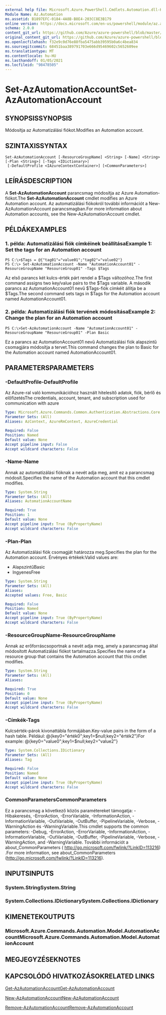 ```yaml
---
external help file: Microsoft.Azure.PowerShell.Cmdlets.Automation.dll-Help.xml
Module Name: Az.Automation
ms.assetid: B1897EFC-0184-4A8B-B8E4-203CC8E3B179
online version: https://docs.microsoft.com/en-us/powershell/module/az.automation/set-azautomationaccount
schema: 2.0.0
content_git_url: https://github.com/Azure/azure-powershell/blob/master/src/Automation/Automation/help/Set-AzAutomationAccount.md
original_content_git_url: https://github.com/Azure/azure-powershell/blob/master/src/Automation/Automation/help/Set-AzAutomationAccount.md
ms.openlocfilehash: f32e9c0d76e88fba5475abb39595b0a6c4bea834
ms.sourcegitcommit: 68451baa389791703e666d95469602c5652609ee
ms.translationtype: MT
ms.contentlocale: hu-HU
ms.lasthandoff: 01/05/2021
ms.locfileid: "98478505"
---
```

# <span data-ttu-id="fbe20-101">Set-AzAutomationAccount</span><span class="sxs-lookup"><span data-stu-id="fbe20-101">Set-AzAutomationAccount</span></span>

## <span data-ttu-id="fbe20-102">SYNOPSIS</span><span class="sxs-lookup"><span data-stu-id="fbe20-102">SYNOPSIS</span></span>
<span data-ttu-id="fbe20-103">Módosítja az Automatizálási fiókot.</span><span class="sxs-lookup"><span data-stu-id="fbe20-103">Modifies an Automation account.</span></span>

## <span data-ttu-id="fbe20-104">SZINTAXIS</span><span class="sxs-lookup"><span data-stu-id="fbe20-104">SYNTAX</span></span>

```
Set-AzAutomationAccount [-ResourceGroupName] <String> [-Name] <String> [-Plan <String>] [-Tags <IDictionary>]
 [-DefaultProfile <IAzureContextContainer>] [<CommonParameters>]
```

## <span data-ttu-id="fbe20-105">LEÍRÁS</span><span class="sxs-lookup"><span data-stu-id="fbe20-105">DESCRIPTION</span></span>
<span data-ttu-id="fbe20-106">A **Set-AzAutomationAccount** parancsmag módosítja az Azure Automation-fiókot.</span><span class="sxs-lookup"><span data-stu-id="fbe20-106">The **Set-AzAutomationAccount** cmdlet modifies an Azure Automation account.</span></span>
<span data-ttu-id="fbe20-107">Az automatizálási fiókokról további információt a New-AzAutomationAccount parancsmagban.</span><span class="sxs-lookup"><span data-stu-id="fbe20-107">For more information about Automation accounts, see the New-AzAutomationAccount cmdlet.</span></span>

## <span data-ttu-id="fbe20-108">PÉLDÁK</span><span class="sxs-lookup"><span data-stu-id="fbe20-108">EXAMPLES</span></span>

### <span data-ttu-id="fbe20-109">1. példa: Automatizálási fiók címkéinek beállítása</span><span class="sxs-lookup"><span data-stu-id="fbe20-109">Example 1: Set the tags for an Automation account</span></span>
```
PS C:\>$Tags = @{"tag01"="value01";"tag02"="value02"}
PS C:\> Set-AzAutomationAccount -Name "AutomationAccount01" -ResourceGroupName "ResourceGroup01" -Tags $Tags
```

<span data-ttu-id="fbe20-110">Az első parancs két kulcs-érték párt rendel a $Tags változóhoz.</span><span class="sxs-lookup"><span data-stu-id="fbe20-110">The first command assigns two key/value pairs to the $Tags variable.</span></span>
<span data-ttu-id="fbe20-111">A második parancs az AutomationAccount01 nevű $Tags-fiók címkéit állítja be a $Tags.</span><span class="sxs-lookup"><span data-stu-id="fbe20-111">The second command sets tags in $Tags for the Automation account named AutomationAccount01.</span></span>

### <span data-ttu-id="fbe20-112">2. példa: Automatizálási fiók tervének módosítása</span><span class="sxs-lookup"><span data-stu-id="fbe20-112">Example 2: Change the plan for an Automation account</span></span>
```
PS C:\>Set-AzAutomationAccount -Name "AutomationAccount01" -ResourceGroupName "ResourceGroup01" -Plan Basic
```

<span data-ttu-id="fbe20-113">Ez a parancs az AutomationAccount01 nevű Automatizálási fiók alapszintű csomagjára módosítja a tervet.</span><span class="sxs-lookup"><span data-stu-id="fbe20-113">This command changes the plan to Basic for the Automation account named AutomationAccount01.</span></span>

## <span data-ttu-id="fbe20-114">PARAMETERS</span><span class="sxs-lookup"><span data-stu-id="fbe20-114">PARAMETERS</span></span>

### <span data-ttu-id="fbe20-115">-DefaultProfile</span><span class="sxs-lookup"><span data-stu-id="fbe20-115">-DefaultProfile</span></span>
<span data-ttu-id="fbe20-116">Az Azure-ral való kommunikációhoz használt hitelesítő adatok, fiók, bérlő és előfizetés</span><span class="sxs-lookup"><span data-stu-id="fbe20-116">The credentials, account, tenant, and subscription used for communication with azure</span></span>

```yaml
Type: Microsoft.Azure.Commands.Common.Authentication.Abstractions.Core.IAzureContextContainer
Parameter Sets: (All)
Aliases: AzContext, AzureRmContext, AzureCredential

Required: False
Position: Named
Default value: None
Accept pipeline input: False
Accept wildcard characters: False
```

### <span data-ttu-id="fbe20-117">-Name</span><span class="sxs-lookup"><span data-stu-id="fbe20-117">-Name</span></span>
<span data-ttu-id="fbe20-118">Annak az automatizálási fióknak a nevét adja meg, amit ez a parancsmag módosít.</span><span class="sxs-lookup"><span data-stu-id="fbe20-118">Specifies the name of the Automation account that this cmdlet modifies.</span></span>

```yaml
Type: System.String
Parameter Sets: (All)
Aliases: AutomationAccountName

Required: True
Position: 1
Default value: None
Accept pipeline input: True (ByPropertyName)
Accept wildcard characters: False
```

### <span data-ttu-id="fbe20-119">-Plan</span><span class="sxs-lookup"><span data-stu-id="fbe20-119">-Plan</span></span>
<span data-ttu-id="fbe20-120">Az Automatizálási fiók csomagját határozza meg.</span><span class="sxs-lookup"><span data-stu-id="fbe20-120">Specifies the plan for the Automation account.</span></span>
<span data-ttu-id="fbe20-121">Érvényes értékek:</span><span class="sxs-lookup"><span data-stu-id="fbe20-121">Valid values are:</span></span>
- <span data-ttu-id="fbe20-122">Alapszintű</span><span class="sxs-lookup"><span data-stu-id="fbe20-122">Basic</span></span>
- <span data-ttu-id="fbe20-123">Ingyenes</span><span class="sxs-lookup"><span data-stu-id="fbe20-123">Free</span></span>

```yaml
Type: System.String
Parameter Sets: (All)
Aliases:
Accepted values: Free, Basic

Required: False
Position: Named
Default value: None
Accept pipeline input: True (ByPropertyName)
Accept wildcard characters: False
```

### <span data-ttu-id="fbe20-124">-ResourceGroupName</span><span class="sxs-lookup"><span data-stu-id="fbe20-124">-ResourceGroupName</span></span>
<span data-ttu-id="fbe20-125">Annak az erőforráscsoportnak a nevét adja meg, amely a parancsmag által módosított Automatizálási fiókot tartalmazza.</span><span class="sxs-lookup"><span data-stu-id="fbe20-125">Specifies the name of a resource group that contains the Automation account that this cmdlet modifies.</span></span>

```yaml
Type: System.String
Parameter Sets: (All)
Aliases:

Required: True
Position: 0
Default value: None
Accept pipeline input: True (ByPropertyName)
Accept wildcard characters: False
```

### <span data-ttu-id="fbe20-126">-Címkék</span><span class="sxs-lookup"><span data-stu-id="fbe20-126">-Tags</span></span>
<span data-ttu-id="fbe20-127">Kulcsérték-párok kivonattábla formájában.</span><span class="sxs-lookup"><span data-stu-id="fbe20-127">Key-value pairs in the form of a hash table.</span></span> <span data-ttu-id="fbe20-128">Például: @{key0="érték0";key1=$null;key2="érték2"}</span><span class="sxs-lookup"><span data-stu-id="fbe20-128">For example: @{key0="value0";key1=$null;key2="value2"}</span></span>

```yaml
Type: System.Collections.IDictionary
Parameter Sets: (All)
Aliases: Tag

Required: False
Position: Named
Default value: None
Accept pipeline input: True (ByPropertyName)
Accept wildcard characters: False
```

### <span data-ttu-id="fbe20-129">CommonParameters</span><span class="sxs-lookup"><span data-stu-id="fbe20-129">CommonParameters</span></span>
<span data-ttu-id="fbe20-130">Ez a parancsmag a következő közös paramétereket támogatja: -Hibakeresés, -ErrorAction, -ErrorVariable, -InformationAction, -InformationVariable, -OutVariable, -OutBuffer, -PipelineVariable, -Verbose, -WarningAction és -WarningVariable.</span><span class="sxs-lookup"><span data-stu-id="fbe20-130">This cmdlet supports the common parameters: -Debug, -ErrorAction, -ErrorVariable, -InformationAction, -InformationVariable, -OutVariable, -OutBuffer, -PipelineVariable, -Verbose, -WarningAction, and -WarningVariable.</span></span> <span data-ttu-id="fbe20-131">További információt a about_CommonParameters ( http://go.microsoft.com/fwlink/?LinkID=113216) .</span><span class="sxs-lookup"><span data-stu-id="fbe20-131">For more information, see about_CommonParameters (http://go.microsoft.com/fwlink/?LinkID=113216).</span></span>

## <span data-ttu-id="fbe20-132">INPUTS</span><span class="sxs-lookup"><span data-stu-id="fbe20-132">INPUTS</span></span>

### <span data-ttu-id="fbe20-133">System.String</span><span class="sxs-lookup"><span data-stu-id="fbe20-133">System.String</span></span>

### <span data-ttu-id="fbe20-134">System.Collections.IDictionary</span><span class="sxs-lookup"><span data-stu-id="fbe20-134">System.Collections.IDictionary</span></span>

## <span data-ttu-id="fbe20-135">KIMENETEK</span><span class="sxs-lookup"><span data-stu-id="fbe20-135">OUTPUTS</span></span>

### <span data-ttu-id="fbe20-136">Microsoft.Azure.Commands.Automation.Model.AutomationAccount</span><span class="sxs-lookup"><span data-stu-id="fbe20-136">Microsoft.Azure.Commands.Automation.Model.AutomationAccount</span></span>

## <span data-ttu-id="fbe20-137">MEGJEGYZÉSEK</span><span class="sxs-lookup"><span data-stu-id="fbe20-137">NOTES</span></span>

## <span data-ttu-id="fbe20-138">KAPCSOLÓDÓ HIVATKOZÁSOK</span><span class="sxs-lookup"><span data-stu-id="fbe20-138">RELATED LINKS</span></span>

[<span data-ttu-id="fbe20-139">Get-AzAutomationAccount</span><span class="sxs-lookup"><span data-stu-id="fbe20-139">Get-AzAutomationAccount</span></span>](./Get-AzAutomationAccount.md)

[<span data-ttu-id="fbe20-140">New-AzAutomationAccount</span><span class="sxs-lookup"><span data-stu-id="fbe20-140">New-AzAutomationAccount</span></span>](./New-AzAutomationAccount.md)

[<span data-ttu-id="fbe20-141">Remove-AzAutomationAccount</span><span class="sxs-lookup"><span data-stu-id="fbe20-141">Remove-AzAutomationAccount</span></span>](./Remove-AzAutomationAccount.md)
